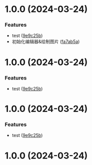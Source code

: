 # 1.0.0 (2024-03-24)

### Features

- test ([9e9c25b](https://github.com/Inchill/trim/commit/9e9c25b7ee925ec8f1549fd7383281bd013983f4))
- 初始化编辑器&绘制图片 ([fa7ab5a](https://github.com/Inchill/trim/commit/fa7ab5a3ec93b286b6b4badcbd7ab8d8f1779e27))

# 1.0.0 (2024-03-24)

### Features

- test ([9e9c25b](https://github.com/Inchill/trim/commit/9e9c25b7ee925ec8f1549fd7383281bd013983f4))

# 1.0.0 (2024-03-24)

### Features

- test ([9e9c25b](https://github.com/Inchill/trim/commit/9e9c25b7ee925ec8f1549fd7383281bd013983f4))

# 1.0.0 (2024-03-24)
